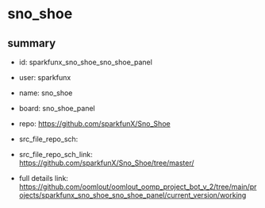 # sno_shoe
 
## summary 
* id: sparkfunx_sno_shoe_sno_shoe_panel
* user: sparkfunx
* name: sno_shoe
* board: sno_shoe_panel
* repo: https://github.com/sparkfunX/Sno_Shoe



* src_file_repo_sch: 
* src_file_repo_sch_link: https://github.com/sparkfunX/Sno_Shoe/tree/master/
* full details link: https://github.com/oomlout/oomlout_oomp_project_bot_v_2/tree/main/projects/sparkfunx_sno_shoe_sno_shoe_panel/current_version/working  







